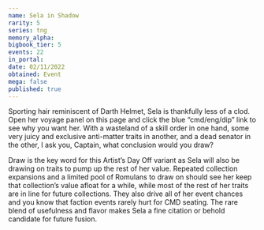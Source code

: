 ```yaml
---
name: Sela in Shadow
rarity: 5
series: tng
memory_alpha:
bigbook_tier: 5
events: 22
in_portal:
date: 02/11/2022
obtained: Event
mega: false
published: true
---
```


Sporting hair reminiscent of Darth Helmet, Sela is thankfully less of a clod. Open her voyage panel on this page and click the blue “cmd/eng/dip” link to see why you want her. With a wasteland of a skill order in one hand, some very juicy and exclusive anti-matter traits in another, and a dead senator in the other, I ask you, Captain, what conclusion would you draw?

Draw is the key word for this Artist’s Day Off variant as Sela will also be drawing on traits to pump up the rest of her value. Repeated collection expansions and a limited pool of Romulans to draw on should see her keep that collection’s value afloat for a while, while most of the rest of her traits are in line for future collections. They also drive all of her event chances and you know that faction events rarely hurt for CMD seating. The rare blend of usefulness and flavor makes Sela a fine citation or behold candidate for future fusion.
